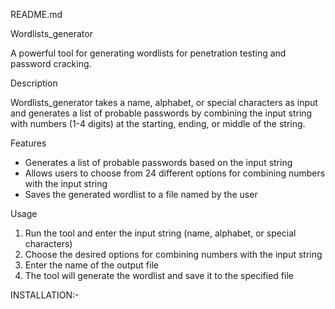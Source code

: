 README.md

Wordlists_generator

A powerful tool for generating wordlists for penetration testing and password cracking.

Description

Wordlists_generator takes a name, alphabet, or special characters as input and generates a list of probable passwords by combining the input string with numbers (1-4 digits) at the starting, ending, or middle of the string.

Features

- Generates a list of probable passwords based on the input string
- Allows users to choose from 24 different options for combining numbers with the input string
- Saves the generated wordlist to a file named by the user

Usage

1. Run the tool and enter the input string (name, alphabet, or special characters)
2. Choose the desired options for combining numbers with the input string
3. Enter the name of the output file
4. The tool will generate the wordlist and save it to the specified file


INSTALLATION:-

